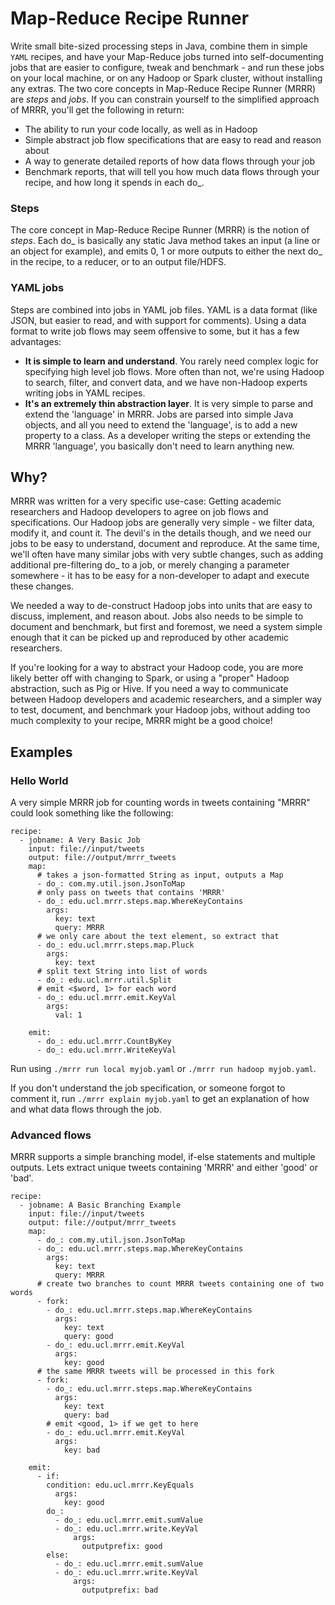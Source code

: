 Map-Reduce Recipe Runner
========================

Write small bite-sized processing steps in Java, combine them in simple `YAML` recipes, and have your Map-Reduce jobs
turned into self-documenting jobs that are easier to configure, tweak and benchmark - and run these jobs on your local
machine, or on any Hadoop or Spark cluster, without installing any extras. The two core concepts in Map-Reduce Recipe 
Runner (MRRR) are *steps* and *jobs*. If you can constrain yourself to the simplified approach of MRRR, you'll get the
following in return:

- The ability to run your code locally, as well as in Hadoop
- Simple abstract job flow specifications that are easy to read and reason about
- A way to generate detailed reports of how data flows through your job
- Benchmark reports, that will tell you how much data flows through your recipe, and how long it spends in each do_.

### Steps

The core concept in Map-Reduce Recipe Runner (MRRR) is the notion of *steps*. Each do_ is basically any static Java
method takes an input (a line or an object for example), and emits 0, 1 or more outputs to either the next do_ in the 
recipe, to a reducer, or to an output file/HDFS.

### YAML jobs

Steps are combined into jobs in YAML job files. YAML is a data format (like JSON, but easier to read, and with support
for comments). Using a data format to write job flows may seem offensive to some, but it has a few advantages:

- **It is simple to learn and understand**. You rarely need complex logic for specifying high level job flows. 
  More often than not, we're using Hadoop to search, filter, and convert data, and we have non-Hadoop experts writing 
  jobs in YAML recipes.
- **It's an extremely thin abstraction layer**. It is very simple to parse and extend the 'language' in MRRR. Jobs are 
  parsed into simple Java objects, and all you need to extend the 'language', is to add a new property to a class.
  As a developer writing the steps or extending the MRRR 'language', you basically don't need to learn anything new.

## Why?

MRRR was written for a very specific use-case: Getting academic researchers and Hadoop developers to agree on job flows
and specifications. Our Hadoop jobs are generally very simple - we filter data, modify it, and count it. The devil's in
the details though, and we need our jobs to be easy to understand, document and reproduce. At the same time, we'll often
have many similar jobs with very subtle changes, such as adding additional pre-filtering do_ to a job, or merely 
changing a parameter somewhere - it has to be easy for a non-developer to adapt and execute these changes.

We needed a way to de-construct Hadoop jobs into units that are easy to discuss, implement, and reason about. Jobs also
needs to be simple to document and benchmark, but first and foremost, we need a system simple enough that it can be 
picked up and reproduced by other academic researchers.
 
If you're looking for a way to abstract your Hadoop code, you are more likely better off with changing to Spark, or 
using a "proper" Hadoop abstraction, such as Pig or Hive. If you need a way to communicate between Hadoop developers
and academic researchers, and a simpler way to test, document, and benchmark your Hadoop jobs, without adding too much 
complexity to your recipe, MRRR might be a good choice!

## Examples

### Hello World

A very simple MRRR job for counting words in tweets containing "MRRR" 
could look something like the following:
 
    recipe:
      - jobname: A Very Basic Job
        input: file://input/tweets
        output: file://output/mrrr_tweets
        map:
          # takes a json-formatted String as input, outputs a Map
          - do_: com.my.util.json.JsonToMap
          # only pass on tweets that contains 'MRRR'
          - do_: edu.ucl.mrrr.steps.map.WhereKeyContains
            args:
              key: text
              query: MRRR            
          # we only care about the text element, so extract that
          - do_: edu.ucl.mrrr.steps.map.Pluck
            args:
              key: text
          # split text String into list of words
          - do_: edu.ucl.mrrr.util.Split
          # emit <$word, 1> for each word          
          - do_: edu.ucl.mrrr.emit.KeyVal
            args:
              val: 1
          
        emit:
          - do_: edu.ucl.mrrr.CountByKey
          - do_: edu.ucl.mrrr.WriteKeyVal

Run using `./mrrr run local myjob.yaml` or `./mrrr run hadoop myjob.yaml`. 
 
If you don't understand the job specification, or someone forgot to comment it, run 
`./mrrr explain myjob.yaml` to get an explanation of how and what data flows through the job.
 
### Advanced flows

MRRR supports a simple branching model, if-else statements and multiple outputs. Lets extract unique tweets containing 
'MRRR' and either 'good' or 'bad'.

    recipe:
      - jobname: A Basic Branching Example
        input: file://input/tweets
        output: file://output/mrrr_tweets
        map:          
          - do_: com.my.util.json.JsonToMap
          - do_: edu.ucl.mrrr.steps.map.WhereKeyContains
            args:
              key: text
              query: MRRR
          # create two branches to count MRRR tweets containing one of two words
          - fork:
            - do_: edu.ucl.mrrr.steps.map.WhereKeyContains 
              args:
                key: text
                query: good                                        
            - do_: edu.ucl.mrrr.emit.KeyVal
              args:
                key: good                
          # the same MRRR tweets will be processed in this fork 
          - fork:
            - do_: edu.ucl.mrrr.steps.map.WhereKeyContains 
              args:
                key: text
                query: bad                            
            # emit <good, 1> if we get to here
            - do_: edu.ucl.mrrr.emit.KeyVal
              args:
                key: bad
                          
        emit:
          - if:
            condition: edu.ucl.mrrr.KeyEquals
              args:
                key: good
            do_: 
              - do_: edu.ucl.mrrr.emit.sumValue
              - do_: edu.ucl.mrrr.write.KeyVal
                  args:
                    outputprefix: good
            else:
              - do_: edu.ucl.mrrr.emit.sumValue
              - do_: edu.ucl.mrrr.write.KeyVal
                  args:
                    outputprefix: bad 
                    
